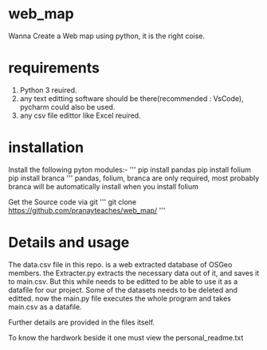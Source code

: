 # web_map
Wanna Create a Web map using python, it is the right coise.

# requirements
1. Python 3 reuired.
2. any text editting software should be there(recommended : VsCode), pycharm could also be used.
3. any csv file edittor like Excel reuired.

# installation
Install the following pyton modules:-
'''
pip install pandas
pip install folium
pip install branca
'''
pandas, folium, branca are only required, most probably branca will be automatically install when you install folium

Get the Source code via git
'''
git clone https://github.com/pranayteaches/web_map/
'''
# Details and usage
The data.csv file in this repo. is a web extracted database of OSGeo members.
the Extracter.py extracts the necessary data out of it, and saves it to main.csv.
But this while needs to be editted to be able to use it as a datafile for our project.
Some of the datasets needs to be deleted and editted.
now the main.py file executes the whole program and takes main.csv as a datafile.


Further details are provided in the files itself.

To know the hardwork beside it one must view the personal_readme.txt




